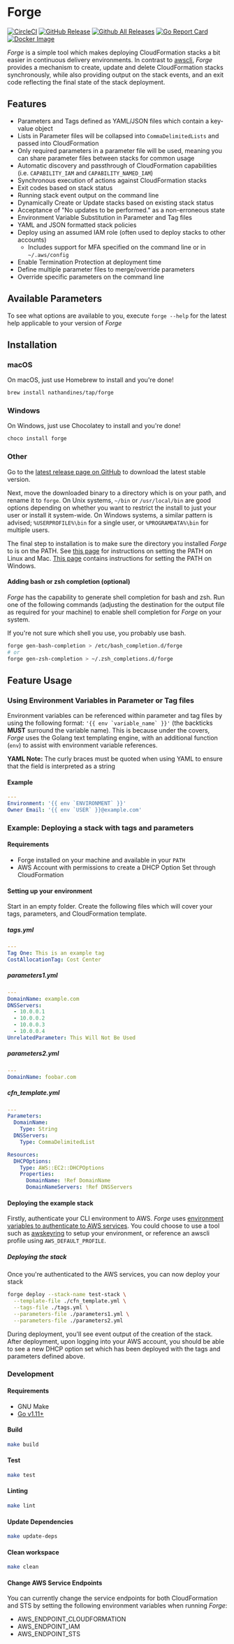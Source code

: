 # Forge

[![CircleCI](https://img.shields.io/circleci/project/github/nathandines/forge/master.svg)](https://circleci.com/gh/nathandines/forge)
[![GitHub Release](https://img.shields.io/github/release/nathandines/forge.svg)](https://github.com/nathandines/forge/releases/latest)
[![Github All Releases](https://img.shields.io/github/downloads/nathandines/forge/total.svg)](https://github.com/nathandines/forge/releases)
[![Go Report Card](https://goreportcard.com/badge/github.com/nathandines/forge)](https://goreportcard.com/report/github.com/nathandines/forge)
[![Docker Image](https://img.shields.io/badge/docker-nathandines%2Fforge-blue.svg)](https://hub.docker.com/r/nathandines/forge/)

_Forge_ is a simple tool which makes deploying CloudFormation stacks a bit
easier in continuous delivery environments. In contrast to
[awscli](https://github.com/aws/aws-cli), _Forge_ provides a mechanism to
create, update and delete CloudFormation stacks synchronously, while also
providing output on the stack events, and an exit code reflecting the final
state of the stack deployment.

## Features

- Parameters and Tags defined as YAML/JSON files which contain a key-value
  object
- Lists in Parameter files will be collapsed into `CommaDelimitedLists` and
  passed into CloudFormation
- Only required parameters in a parameter file will be used, meaning you can
  share parameter files between stacks for common usage
- Automatic discovery and passthrough of CloudFormation capabilities (i.e.
  `CAPABILITY_IAM` and `CAPABILITY_NAMED_IAM`)
- Synchronous execution of actions against CloudFormation stacks
- Exit codes based on stack status
- Running stack event output on the command line
- Dynamically Create or Update stacks based on existing stack status
- Acceptance of "No updates to be performed." as a non-erroneous state
- Environment Variable Substitution in Parameter and Tag files
- YAML and JSON formatted stack policies
- Deploy using an assumed IAM role (often used to deploy stacks to other
  accounts)
  - Includes support for MFA specified on the command line or in `~/.aws/config`
- Enable Termination Protection at deployment time
- Define multiple parameter files to merge/override parameters
- Override specific parameters on the command line

## Available Parameters

To see what options are available to you, execute `forge --help` for the latest
help applicable to your version of _Forge_

## Installation

### macOS

On macOS, just use Homebrew to install and you're done!

```sh
brew install nathandines/tap/forge
```

### Windows

On Windows, just use Chocolatey to install and you're done!

```powershell
choco install forge
```

### Other

Go to the [latest release page on
GitHub](https://github.com/nathandines/forge/releases/latest) to download the
latest stable version.

Next, move the downloaded binary to a directory which is on your path, and
rename it to `forge`. On Unix systems, `~/bin` or `/usr/local/bin` are good
options depending on whether you want to restrict the install to just your user
or install it system-wide. On Windows systems, a similar pattern is advised;
`%USERPROFILE%\bin` for a single user, or `%PROGRAMDATA%\bin` for multiple
users.

The final step to installation is to make sure the directory you installed
_Forge_ to is on the PATH. See [this
page](https://stackoverflow.com/questions/14637979/how-to-permanently-set-path-on-linux)
for instructions on setting the PATH on Linux and Mac. [This
page](https://stackoverflow.com/questions/1618280/where-can-i-set-path-to-make-exe-on-windows)
contains instructions for setting the PATH on Windows.

#### Adding bash or zsh completion (optional)

_Forge_ has the capability to generate shell completion for bash and zsh. Run
one of the following commands (adjusting the destination for the output file as
required for your machine) to enable shell completion for _Forge_ on your
system.

If you're not sure which shell you use, you probably use bash.

```sh
forge gen-bash-completion > /etc/bash_completion.d/forge
# or
forge gen-zsh-completion > ~/.zsh_completions.d/forge
```

## Feature Usage

### Using Environment Variables in Parameter or Tag files

Environment variables can be referenced within parameter and tag files by using
the following format: ``'{{ env `variable_name` }}'`` (the backticks **MUST**
surround the variable name). This is because under the covers, _Forge_ uses the
Golang text templating engine, with an additional function (`env`) to assist
with environment variable references.

**YAML Note:** The curly braces must be quoted when using YAML to ensure that
the field is interpreted as a string

#### Example

```yaml
---
Environment: '{{ env `ENVIRONMENT` }}'
Owner Email: '{{ env `USER` }}@example.com'
```

### Example: Deploying a stack with tags and parameters

#### Requirements

- Forge installed on your machine and available in your `PATH`
- AWS Account with permissions to create a DHCP Option Set through
  CloudFormation

#### Setting up your environment

Start in an empty folder. Create the following files which will cover your tags,
parameters, and CloudFormation template.

##### tags.yml

```yaml
---
Tag One: This is an example tag
CostAllocationTag: Cost Center
```

##### parameters1.yml

```yaml
---
DomainName: example.com
DNSServers:
  - 10.0.0.1
  - 10.0.0.2
  - 10.0.0.3
  - 10.0.0.4
UnrelatedParameter: This Will Not Be Used
```

##### parameters2.yml

```yaml
---
DomainName: foobar.com
```

##### cfn_template.yml

```yaml
---
Parameters:
  DomainName:
    Type: String
  DNSServers:
    Type: CommaDelimitedList

Resources:
  DHCPOptions:
    Type: AWS::EC2::DHCPOptions
    Properties:
      DomainName: !Ref DomainName
      DomainNameServers: !Ref DNSServers
```

#### Deploying the example stack

Firstly, authenticate your CLI environment to AWS. _Forge_ uses [environment
variables to authenticate to AWS
services](https://docs.aws.amazon.com/cli/latest/userguide/cli-environment.html).
You could choose to use a tool such as
[awskeyring](https://github.com/vibrato/awskeyring) to setup your environment,
or reference an awscli profile using `AWS_DEFAULT_PROFILE`.

##### Deploying the stack

Once you're authenticated to the AWS services, you can now deploy your stack

```sh
forge deploy --stack-name test-stack \
  --template-file ./cfn_template.yml \
  --tags-file ./tags.yml \
  --parameters-file ./parameters1.yml \
  --parameters-file ./parameters2.yml
```

During deployment, you'll see event output of the creation of the stack. After
deployment, upon logging into your AWS account, you should be able to see a new
DHCP option set which has been deployed with the tags and parameters defined
above.

### Development

#### Requirements

- GNU Make
- [Go v1.11+](https://golang.org/)

#### Build

```sh
make build
```

#### Test

```sh
make test
```

#### Linting

```sh
make lint
```

#### Update Dependencies

```sh
make update-deps
```

#### Clean workspace

```sh
make clean
```

#### Change AWS Service Endpoints

You can currently change the service endpoints for both CloudFormation and STS by setting the following environment variables when running _Forge_:

- AWS_ENDPOINT_CLOUDFORMATION
- AWS_ENDPOINT_IAM
- AWS_ENDPOINT_STS

